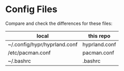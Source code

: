 # Config Files

Compare and check the differences for these files:

| local | this repo |
|---|---|
| ~/.config/hypr/hyprland.conf | hyprland.conf |
| /etc/pacman.conf | pacman.conf |
| ~/.bashrc | .bashrc |
